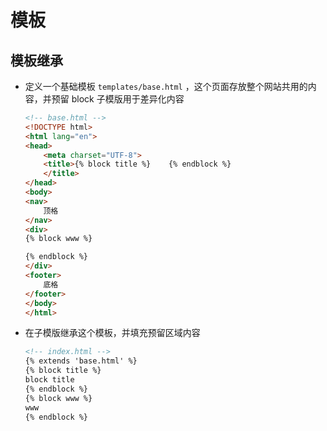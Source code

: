 # 模板
## 模板继承
- 定义一个基础模板 `templates/base.html` ，这个页面存放整个网站共用的内容，并预留 block 子模版用于差异化内容
    ```html
    <!-- base.html -->
    <!DOCTYPE html>
    <html lang="en">
    <head>
        <meta charset="UTF-8">
        <title>{% block title %}    {% endblock %}
        </title>
    </head>
    <body>
    <nav>
        顶格
    </nav>
    <div>
    {% block www %}

    {% endblock %}
    </div>
    <footer>
        底格
    </footer>
    </body>
    </html>
    ```
- 在子模版继承这个模板，并填充预留区域内容
    ```html
    <!-- index.html -->
    {% extends 'base.html' %}
    {% block title %}
    block title
    {% endblock %}
    {% block www %}
    www
    {% endblock %}
    ```
